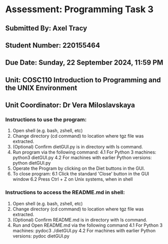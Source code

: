 # Assessment: Programming Task 3

## Submitted By: Axel Tracy

## Student Number: 220155464

## Due Date: Sunday, 22 September 2024, 11:59 PM

## Unit: COSC110 Introduction to Programming and the UNIX Environment

## Unit Coordinator: Dr Vera Miloslavskaya

### Instructions to use the program:

1. Open shell (e.g. bash, zshell, etc)
2. Change directory (cd command) to location where tgz file was extracted.
3. (Optional) Confirm dietGUI.py is in directory with ls command.
4. Run program via the following command:
   4.1 For Python 3 machines: python3 dietGUI.py
   4.2 For machines with earlier Python versions: python dietGUI.py
5. Operate the Program by clicking on the Diet buttons in the GUI.
6. To close program:
   6.1 Click the standard 'Close' button in the GUI window
   6.2 Press Ctrl + Z on Unix systems, when in shell

### Instructions to access the README.md in shell:

1. Open shell (e.g. bash, zshell, etc)
2. Change directory (cd command) to location where tgz file was extracted.
3. (Optional) Confirm README.md is in directory with ls command.
4. Run and Open README.md via the following command
   4.1 For Python 3 machines: pydoc3 ./dietGUI.py
   4.2 For machines with earlier Python versions: pydoc dietGUI.py
